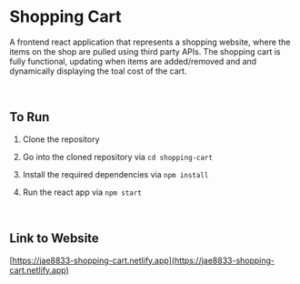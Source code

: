 # Shopping Cart

A frontend react application that represents a shopping website, where the items on the shop are pulled using third party APIs. The shopping cart is fully functional, updating when items are added/removed and and dynamically displaying the toal cost of the cart.

</br>

## To Run

1) Clone the repository

2) Go into the cloned repository via `cd shopping-cart`

2) Install the required dependencies via `npm install`

3) Run the react app via `npm start`

</br>

## Link to Website

[https://jae8833-shopping-cart.netlify.app](https://jae8833-shopping-cart.netlify.app)
